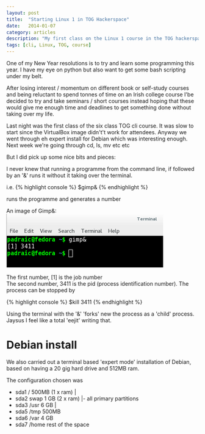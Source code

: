 ```yaml
---
layout: post
title:  "Starting Linux 1 in TOG Hackerspace"
date:   2014-01-07 
category: articles
description: "My first class on the Linux 1 course in the TOG hackerspace."
tags: [cli, Linux, TOG, course]
---
```


One of my New Year resolutions is to try and learn some programming this year. I have my eye on python but also want to get some bash scripting under my belt.

After losing interest / momentum on different book or self-study courses and being reluctant to spend tonnes of time on an Irish college course I'be decided to try and take seminars / short courses instead hoping that these would give me enough time and deadlines to get something done without taking over my life.  

Last night was the first class of the six class TOG cli course. It was slow to start since the VirtualBox image didn't't work for attendees. Anyway we went through eh expert install for Debian which was interesting enough. Next week we're going through cd, ls, mv etc etc  

But I did pick up some nice bits and pieces:  

I never knew that running a programme from the command line, if followed by an '&' runs it without it taking over the terminal.  

i.e. 
{% highlight console %}
$gimp&
{% endhighlight %}

runs the programme and generates a number

An image of Gimp&: ![Gimp&](/images/gimp&.png)

The first number, [1] is the job number  
The second number, 3411 is the pid (process identification number). The process can be stopped by 

{% highlight console %}
$kill 3411
{% endhighlight %}

Using the terminal with the '&' 'forks' new the process as a 'child' process. Jaysus I feel like a total 'eejit' writing that.

Debian install
==============

We also carried out a terminal based 'expert mode' installation of Debian, based on having a 20 gig hard drive and 512MB ram.

The configuration chosen was 

* sda1  /      500MB (1 x ram) | 
* sda2  swap   1 GB  (2 x ram) |- all primary partitions
* sda3  /usr   6 GB            |
* sda5  /tmp   500MB
* sda6  /var   4 GB
* sda7  /home  rest of the space 
